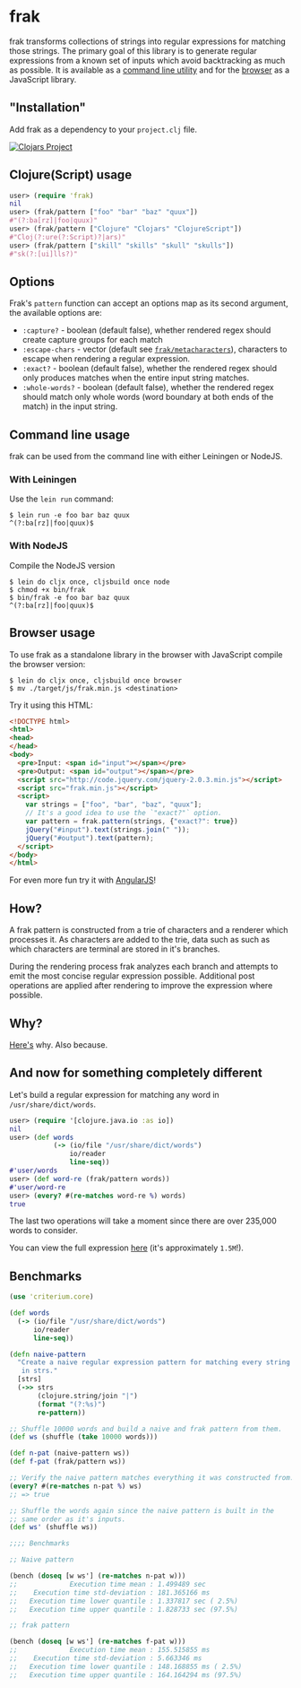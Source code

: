 # frak

frak transforms collections of strings into regular expressions for
matching those strings. The primary goal of this library is to
generate regular expressions from a known set of inputs which avoid
backtracking as much as possible. It is available as a [command line
utility](#command-line-usage) and for the [browser](#browser-usage)
as a JavaScript library.

## "Installation"

Add frak as a dependency to your `project.clj` file.

[![Clojars Project](https://img.shields.io/clojars/v/frak.svg)](https://clojars.org/frak)


## Clojure(Script) usage

```clojure
user> (require 'frak)
nil
user> (frak/pattern ["foo" "bar" "baz" "quux"])
#"(?:ba[rz]|foo|quux)"
user> (frak/pattern ["Clojure" "Clojars" "ClojureScript"])
#"Cloj(?:ure(?:Script)?|ars)"
user> (frak/pattern ["skill" "skills" "skull" "skulls"])
#"sk(?:[ui]lls?)"
```

## Options
Frak's `pattern` function can accept an options map as its second argument, the available options are:

* `:capture?` - boolean (default false), whether rendered regex should create capture groups for each match
* `:escape-chars` - vector (default see [`frak/metacharacters`](https://github.com/noprompt/frak/blob/3c22d9b33646ca4bc681a5746ac0d11fd06e579b/src/cljx/frak.cljx#L54)), characters to escape when rendering a regular expression.
* `:exact?` - boolean (default false), whether the rendered regex should only produces matches when the entire input string matches.
* `:whole-words?` - boolean (default false), whether the rendered regex should match only whole words (word boundary at both ends of the match) in the input string.

## Command line usage

frak can be used from the command line with either Leiningen or NodeJS.

### With Leiningen

Use the `lein run` command:

```shell
$ lein run -e foo bar baz quux
^(?:ba[rz]|foo|quux)$
```

### With NodeJS

Compile the NodeJS version

```shell
$ lein do cljx once, cljsbuild once node
$ chmod +x bin/frak
$ bin/frak -e foo bar baz quux
^(?:ba[rz]|foo|quux)$
```

## Browser usage

To use frak as a standalone library in the browser with JavaScript
compile the browser version:

```shell
$ lein do cljx once, cljsbuild once browser
$ mv ./target/js/frak.min.js <destination>
```

Try it using this HTML:

```html
<!DOCTYPE html>
<html>
<head>
</head>
<body>
  <pre>Input: <span id="input"></span></pre>
  <pre>Output: <span id="output"></span></pre>
  <script src="http://code.jquery.com/jquery-2.0.3.min.js"></script>
  <script src="frak.min.js"></script>
  <script>
    var strings = ["foo", "bar", "baz", "quux"];
    // It's a good idea to use the `"exact?"` option.
    var pattern = frak.pattern(strings, {"exact?": true})
    jQuery("#input").text(strings.join(" "));
    jQuery("#output").text(pattern);
  </script>
</body>
</html>
```

For even more fun try it with [AngularJS](http://angularjs.org/)!

## How?

A frak pattern is constructed from a trie of characters and a
renderer which processes it. As characters are added to the trie, data
such as such as which characters are terminal are stored in it's
branches.

During the rendering process frak analyzes each branch and attempts to
emit the most concise regular expression possible. Additional post
operations are applied after rendering to improve the expression where
possible.

## Why?

[Here's](https://github.com/guns/vim-clojure-static/blob/249328ee659190babe2b14cd119f972b21b80538/syntax/clojure.vim#L91-L92)
why. Also because.

## And now for something completely different

Let's build a regular expression for matching any word in
`/usr/share/dict/words`.

```clojure
user> (require '[clojure.java.io :as io])
nil
user> (def words
           (-> (io/file "/usr/share/dict/words")
               io/reader
               line-seq))
#'user/words
user> (def word-re (frak/pattern words))
#'user/word-re
user> (every? #(re-matches word-re %) words)
true
```

The last two operations will take a moment since there are over
235,000 words to consider.

You can view the full expression
[here](https://gist.github.com/noprompt/6106573/raw/fcb683834bb2e171618ca91bf0b234014b5b957d/word-re.clj)
(it's approximately `1.5M`!).

## Benchmarks

```clojure
(use 'criterium.core)

(def words
  (-> (io/file "/usr/share/dict/words")
      io/reader
      line-seq))

(defn naive-pattern
  "Create a naive regular expression pattern for matching every string
   in strs."
  [strs]
  (->> strs
       (clojure.string/join "|")
       (format "(?:%s)")
       re-pattern))

;; Shuffle 10000 words and build a naive and frak pattern from them.
(def ws (shuffle (take 10000 words)))

(def n-pat (naive-pattern ws))
(def f-pat (frak/pattern ws))

;; Verify the naive pattern matches everything it was constructed from.
(every? #(re-matches n-pat %) ws)
;; => true

;; Shuffle the words again since the naive pattern is built in the
;; same order as it's inputs.
(def ws' (shuffle ws))

;;;; Benchmarks

;; Naive pattern

(bench (doseq [w ws'] (re-matches n-pat w)))
;;             Execution time mean : 1.499489 sec
;;    Execution time std-deviation : 181.365166 ms
;;   Execution time lower quantile : 1.337817 sec ( 2.5%)
;;   Execution time upper quantile : 1.828733 sec (97.5%)

;; frak pattern

(bench (doseq [w ws'] (re-matches f-pat w)))
;;             Execution time mean : 155.515855 ms
;;    Execution time std-deviation : 5.663346 ms
;;   Execution time lower quantile : 148.168855 ms ( 2.5%)
;;   Execution time upper quantile : 164.164294 ms (97.5%)
```
